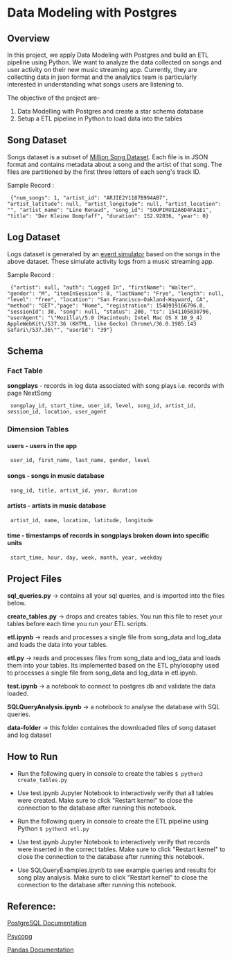 # Data Modeling with Postgres

## Overview

In this project, we apply Data Modeling with Postgres and build an ETL pipeline using Python. We want to analyze the data collected on songs and user activity on their new music streaming app. Currently, they are collecting data in json format and the analytics team is particularly interested in understanding what songs users are listening to.

The objective of the project are-
1. Data Modelling with Postgres and create a star schema database
2. Setup a ETL pipeline in Python to load data into the tables

## Song Dataset
Songs dataset is a subset of [Million Song Dataset](https://labrosa.ee.columbia.edu/millionsong/). Each file is in JSON format and contains metadata about a song and the artist of that song. The files are partitioned by the first three letters of each song's track ID.

Sample Record :
```
 {"num_songs": 1, "artist_id": "ARJIE2Y1187B994AB7", "artist_latitude": null, "artist_longitude": null, "artist_location": "", "artist_name": "Line Renaud", "song_id": "SOUPIRU12A6D4FA1E1", "title": "Der Kleine Dompfaff", "duration": 152.92036, "year": 0}
```
## Log Dataset
Logs dataset is generated by an [event simulator](https://github.com/Interana/eventsim) based on the songs in the above dataset. These simulate activity logs from a music streaming app.

Sample Record :
```
 {"artist": null, "auth": "Logged In", "firstName": "Walter", "gender": "M", "itemInSession": 0, "lastName": "Frye", "length": null, "level": "free", "location": "San Francisco-Oakland-Hayward, CA", "method": "GET","page": "Home", "registration": 1540919166796.0, "sessionId": 38, "song": null, "status": 200, "ts": 1541105830796, "userAgent": "\"Mozilla\/5.0 (Macintosh; Intel Mac OS X 10_9_4) AppleWebKit\/537.36 (KHTML, like Gecko) Chrome\/36.0.1985.143 Safari\/537.36\"", "userId": "39"}
```
## Schema

### Fact Table
**songplays** - records in log data associated with song plays i.e. records with page NextSong
```
 songplay_id, start_time, user_id, level, song_id, artist_id, session_id, location, user_agent
```
### Dimension Tables
#### users - users in the app
```
 user_id, first_name, last_name, gender, level
```
#### songs - songs in music database
```
 song_id, title, artist_id, year, duration
```
#### artists - artists in music database
```
 artist_id, name, location, latitude, longitude
```
#### time - timestamps of records in songplays broken down into specific units
```
 start_time, hour, day, week, month, year, weekday
```
## Project Files

**sql_queries.py** -> contains all your sql queries, and is imported into the files below.

**create_tables.py** -> drops and creates tables. You run this file to reset your tables before each time you run your ETL scripts.

**etl.ipynb** -> reads and processes a single file from song_data and log_data and loads the data into your tables.

**etl.py** -> reads and processes files from song_data and log_data and loads them into your tables. Its implemented based on the ETL phylosophy used to processes a single file from song_data and log_data in etl.ipynb.

**test.ipynb** -> a notebook to connect to postgres db and validate the data loaded.

**SQLQueryAnalysis.ipynb** -> a notebook to analyse the database with SQL queries.

**data-folder** -> this folder containes the downloaded files of song dataset and log dataset


## How to Run

- Run the following query in console to create the tables
    `$ python3 create_tables.py`
- Use test.ipynb Jupyter Notebook to interactively verify that all tables were created. Make sure to click "Restart kernel" to close the connection to the database after running this notebook.

- Run the following query in console to create the ETL pipeline using Python
    `$ python3 etl.py`
- Use test.ipynb Jupyter Notebook to interactively verify that records were inserted in the correct tables. Make sure to click "Restart kernel" to close the connection to the database after running this notebook.
- Use SQLQueryExamples.ipynb to see example queries and results for song play analysis. Make sure to click "Restart kernel" to close the connection to the database after running this notebook.


## Reference:
[PostgreSQL Documentation](https://www.postgresql.org/docs/)

[Psycopg](https://www.psycopg.org/docs/)

[Pandas Documentation](https://pandas.pydata.org/pandas-docs/stable/)
